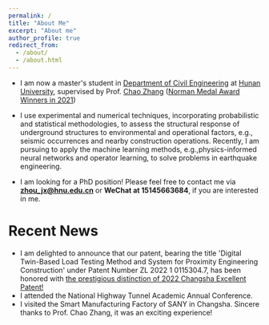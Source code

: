 ```yaml
---
permalink: /
title: "About Me"
excerpt: "About me"
author_profile: true
redirect_from: 
  - /about/
  - /about.html
---
```


- I am now a master's student in [Department of Civil Engineering](http://ce.hnu.edu.cn/index.htm) at [Hunan University](https://www.hnu.edu.cn/index.htm), supervised by Prof. [Chao Zhang](https://grzy.hnu.edu.cn/site/index/zhangchao.) ([Norman Medal Award Winners in 2021](https://www.asce.org/publications-and-news/civil-engineering-source/article/2021/07/15/zhang-and-lu-earn-2021-norman-medal))

- I use experimental and numerical techniques, incorporating probabilistic and statistical methodologies, to assess the structural response of underground structures to environmental and operational factors, e.g., seismic occurrences and nearby construction operations. Recently, I am pursuing to apply the machine learning methods, e.g.,physics-informed neural networks and operator learning,  to solve problems in earthquake engineering.

- I am looking for a PhD position! Please feel free to contact me via **zhou_jx@hnu.edu.cn** or **WeChat at 15145663684**, if you are interested in me.


Recent News
======
- I am delighted to announce that our patent, bearing the title 'Digital Twin-Based Load Testing Method and System for Proximity Engineering Construction' under Patent Number ZL 2022 1 0115304.7, has been honored with [the prestigious distinction of 2022 Changsha Excellent Patent!](http://csipo.changsha.gov.cn/zfxxgk/tzgg/202212/t20221201_10920213.html)
- I attended the National Highway Tunnel Academic Annual Conference. 
- I visited the Smart Manufacturing Factory of SANY in Changsha. Sincere thanks to Prof. Chao Zhang, it was an exciting experience! 